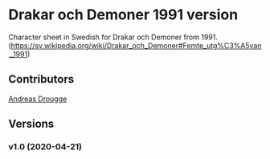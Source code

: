 # Drakar och Demoner 1991 version

Character sheet in Swedish for Drakar och Demoner from 1991. (https://sv.wikipedia.org/wiki/Drakar_och_Demoner#Femte_utg%C3%A5van,_1991)

## Contributors
[Andreas Drougge](https://app.roll20.net/users/5973081/)

## Versions
### v1.0 (2020-04-21)